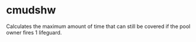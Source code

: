 # cmudshw
Calculates the maximum amount of time that can still be covered if the pool owner fires 1 lifeguard.
